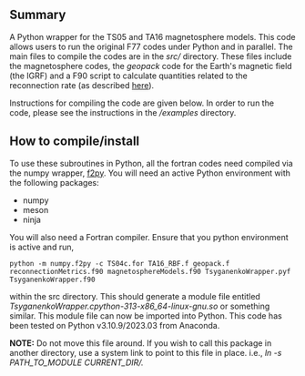 ## Summary

A Python wrapper for the TS05 and TA16 magnetosphere models. This code allows users to run the original F77 codes under Python and in parallel. The main files to compile the codes are in the *src/* directory. These files include the magnetosphere codes, the *geopack* code for the Earth's magnetic field (the IGRF) and a F90 script to calculate quantities related to the reconnection rate (as described [here](https://link.springer.com/article/10.1007/s11207-025-02462-8)).

Instructions for compiling the code are given below. In order to run the code, please see the instructions in the */examples* directory.

## How to compile/install

To use these subroutines in Python, all the fortran codes need compiled via the numpy wrapper, [f2py](https://numpy.org/doc/stable/f2py/f2py.getting-started.html).  You will need an active Python environment with the following packages:

 - numpy
 - meson
 - ninja

You will also need a Fortran compiler.  Ensure that you python environment is active and run,
```
python -m numpy.f2py -c TS04c.for TA16_RBF.f geopack.f reconnectionMetrics.f90 magnetosphereModels.f90 TsyganenkoWrapper.pyf TsyganenkoWrapper.f90
```
within the src directory.  This should generate a module file entitled *TsyganenkoWrapper.cpython-313-x86_64-linux-gnu.so* or something similar. This module file can now be imported into Python. This code has been tested on Python v3.10.9/2023.03 from Anaconda.

**NOTE:** Do not move this file around. If you wish to call this package in another directory, use a system link to point to this file in place.  i.e., *ln -s PATH_TO_MODULE CURRENT_DIR/.*
